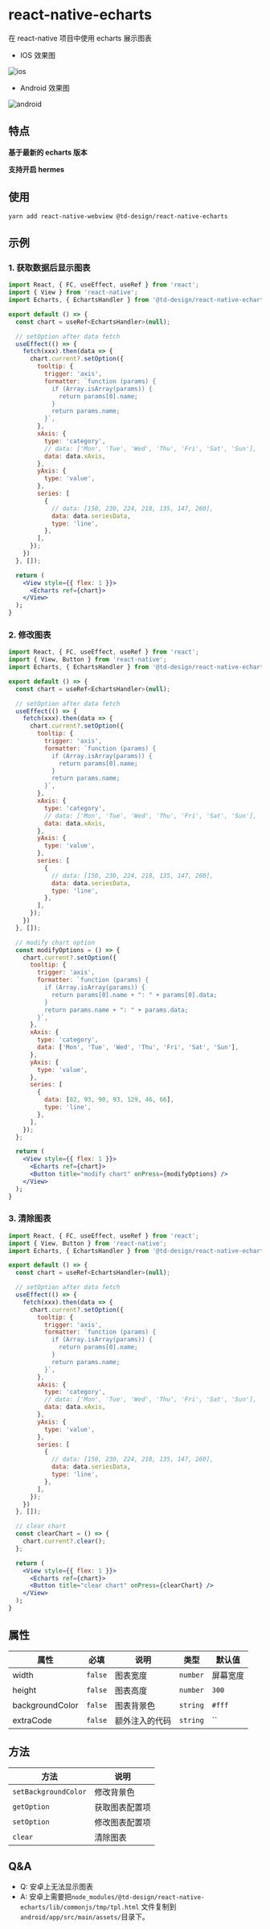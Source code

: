 # react-native-echarts

在 react-native 项目中使用 echarts 展示图表

- IOS 效果图

![ios](./assets/ios.png)

- Android 效果图

![android](./assets/android.png)

## 特点

**基于最新的 echarts 版本**

**支持开启 hermes**

## 使用

```code
yarn add react-native-webview @td-design/react-native-echarts
```

## 示例

### 1. 获取数据后显示图表

```jsx
import React, { FC, useEffect, useRef } from 'react';
import { View } from 'react-native';
import Echarts, { EchartsHandler } from '@td-design/react-native-echarts';

export default () => {
  const chart = useRef<EchartsHandler>(null);

  // setOption after data fetch
  useEffect(() => {
    fetch(xxx).then(data => {
      chart.current?.setOption({
        tooltip: {
          trigger: 'axis',
          formatter: `function (params) {
            if (Array.isArray(params)) {
              return params[0].name;
            }
            return params.name;
          }`,
        },
        xAxis: {
          type: 'category',
          // data: ['Mon', 'Tue', 'Wed', 'Thu', 'Fri', 'Sat', 'Sun'],
          data: data.xAxis,
        },
        yAxis: {
          type: 'value',
        },
        series: [
          {
            // data: [150, 230, 224, 218, 135, 147, 260],
            data: data.seriesData,
            type: 'line',
          },
        ],
      });
    })
  }, []);

  return (
    <View style={{ flex: 1 }}>
      <Echarts ref={chart}>
    </View>
  );
}
```

### 2. 修改图表

```jsx
import React, { FC, useEffect, useRef } from 'react';
import { View, Button } from 'react-native';
import Echarts, { EchartsHandler } from '@td-design/react-native-echarts';

export default () => {
  const chart = useRef<EchartsHandler>(null);

  // setOption after data fetch
  useEffect(() => {
    fetch(xxx).then(data => {
      chart.current?.setOption({
        tooltip: {
          trigger: 'axis',
          formatter: `function (params) {
            if (Array.isArray(params)) {
              return params[0].name;
            }
            return params.name;
          }`,
        },
        xAxis: {
          type: 'category',
          // data: ['Mon', 'Tue', 'Wed', 'Thu', 'Fri', 'Sat', 'Sun'],
          data: data.xAxis,
        },
        yAxis: {
          type: 'value',
        },
        series: [
          {
            // data: [150, 230, 224, 218, 135, 147, 260],
            data: data.seriesData,
            type: 'line',
          },
        ],
      });
    })
  }, []);

  // modify chart option
  const modifyOptions = () => {
    chart.current?.setOption({
      tooltip: {
        trigger: 'axis',
        formatter: `function (params) {
          if (Array.isArray(params)) {
            return params[0].name + ": " + params[0].data;
          }
          return params.name + ": " + params.data;
        }`,
      },
      xAxis: {
        type: 'category',
        data: ['Mon', 'Tue', 'Wed', 'Thu', 'Fri', 'Sat', 'Sun'],
      },
      yAxis: {
        type: 'value',
      },
      series: [
        {
          data: [82, 93, 90, 93, 129, 46, 66],
          type: 'line',
        },
      ],
    });
  };

  return (
    <View style={{ flex: 1 }}>
      <Echarts ref={chart}>
      <Button title="modify chart" onPress={modifyOptions} />
    </View>
  );
}
```

### 3. 清除图表

```jsx
import React, { FC, useEffect, useRef } from 'react';
import { View, Button } from 'react-native';
import Echarts, { EchartsHandler } from '@td-design/react-native-echarts';

export default () => {
  const chart = useRef<EchartsHandler>(null);

  // setOption after data fetch
  useEffect(() => {
    fetch(xxx).then(data => {
      chart.current?.setOption({
        tooltip: {
          trigger: 'axis',
          formatter: `function (params) {
            if (Array.isArray(params)) {
              return params[0].name;
            }
            return params.name;
          }`,
        },
        xAxis: {
          type: 'category',
          // data: ['Mon', 'Tue', 'Wed', 'Thu', 'Fri', 'Sat', 'Sun'],
          data: data.xAxis,
        },
        yAxis: {
          type: 'value',
        },
        series: [
          {
            // data: [150, 230, 224, 218, 135, 147, 260],
            data: data.seriesData,
            type: 'line',
          },
        ],
      });
    })
  }, []);

  // clear chart
  const clearChart = () => {
    chart.current?.clear();
  };

  return (
    <View style={{ flex: 1 }}>
      <Echarts ref={chart}>
      <Button title="clear chart" onPress={clearChart} />
    </View>
  );
}
```

## 属性

| 属性            | 必填    | 说明           | 类型     | 默认值   |
| --------------- | ------- | -------------- | -------- | -------- |
| width           | `false` | 图表宽度       | `number` | 屏幕宽度 |
| height          | `false` | 图表高度       | `number` | `300`    |
| backgroundColor | `false` | 图表背景色     | `string` | `#fff`   |
| extraCode       | `false` | 额外注入的代码 | `string` | ``       |

## 方法

| 方法                 | 说明           |
| -------------------- | -------------- |
| `setBackgroundColor` | 修改背景色     |
| `getOption`          | 获取图表配置项 |
| `setOption`          | 修改图表配置项 |
| `clear`              | 清除图表       |

## Q&A

- Q: 安卓上无法显示图表
- A: 安卓上需要把`node_modules/@td-design/react-native-echarts/lib/commonjs/tmp/tpl.html` 文件复制到`android/app/src/main/assets/`目录下。
